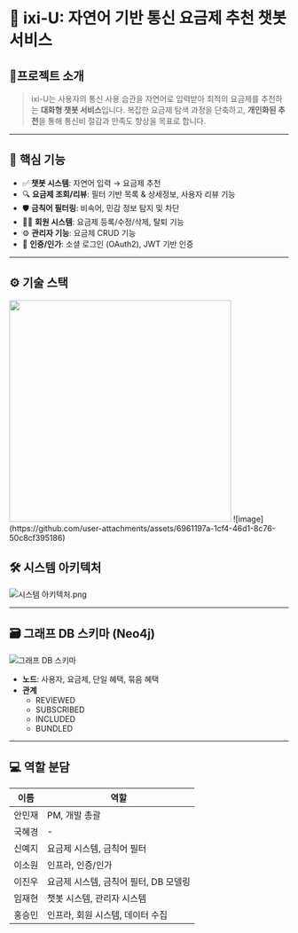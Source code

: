 # 📡 ixi-U: 자연어 기반 통신 요금제 추천 챗봇 서비스

## 📍프로젝트 소개

> ixi-U는 사용자의 통신 사용 습관을 자연어로 입력받아 최적의 요금제를 추천하는 **대화형 챗봇 서비스**입니다. 복잡한 요금제 탐색 과정을 단축하고, **개인화된 추천**을
> 통해 통신비 절감과 만족도 향상을 목표로 합니다.

---

## 🚀 핵심 기능

- ✅ **챗봇 시스템**: 자연어 입력 &rarr; 요금제 추천
- 🔍 **요금제 조회/리뷰**: 필터 기반 목록 & 상세정보, 사용자 리뷰 기능
- 🛡 **금칙어 필터링**: 비속어, 민감 정보 탐지 및 차단
- 🧑‍💼 **회원 시스템**: 요금제 등록/수정/삭제, 탈퇴 기능
- ⚙️ **관리자 기능**: 요금제 CRUD 기능
- 🔐 **인증/인가**: 소셜 로그인 (OAuth2), JWT 기반 인증

---

## ⚙️ 기술 스택

<img src="https://github.com/user-attachments/assets/6961197a-1cf4-46d1-8c76-50c8cf395186" width="400">
![image](https://github.com/user-attachments/assets/6961197a-1cf4-46d1-8c76-50c8cf395186)  

## 🛠️ 시스템 아키텍처

![시스템 아키텍처.png](img/system_architecture.png)

---

## 🗃 그래프 DB 스키마 (Neo4j)

![그래프 DB 스키마](img/graph_db_schema.png)

- **노드**: 사용자, 요금제, 단일 혜택, 묶음 혜택
- **관계**
    - REVIEWED
    - SUBSCRIBED
    - INCLUDED
    - BUNDLED

---

## 💻 역할 분담

| 이름  | 역할                      |
|-----|-------------------------|
| 안민재 | PM, 개발 총괄               |
| 국혜경 | -                       |
| 신예지 | 요금제 시스템, 금칙어 필터         |
| 이소원 | 인프라, 인증/인가              |
| 이진우 | 요금제 시스템, 금칙어 필터, DB 모델링 |
| 임재현 | 챗봇 시스템, 관리자 시스템         |
| 홍승민 | 인프라, 회원 시스템, 데이터 수집     |
